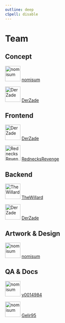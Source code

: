 ```yaml
---
outline: deep
cSpell: disable
---
```


# Team

## Concept

<img src="https://github.com/nomisum.png" width="50" height="50" alt="nomisum"> [nomisum](https://github.com/nomisum "nomisum")

<img src="https://github.com/derzade.png" width="50" height="50" alt="DerZade"> [DerZade](https://github.com/derzade "DerZade")

## Frontend

<img src="https://github.com/derzade.png" width="50" height="50" alt="DerZade"> [DerZade](https://github.com/derzade "DerZade")

<img src="https://github.com/rednecksrevenge.png" width="50" height="50" alt="RednecksRevenge"> [RednecksRevenge](https://github.com/rednecksrevenge "RednecksRevenge")

## Backend

<img src="https://github.com/thewillard.png" width="50" height="50" alt="TheWillard"> [TheWillard](https://github.com/thewillard "TheWillard")

<img src="https://github.com/derzade.png" width="50" height="50" alt="DerZade"> [DerZade](https://github.com/derzade "DerZade")

## Artwork & Design

<img src="https://github.com/nomisum.png" width="50" height="50" alt="nomisum"> [nomisum](https://github.com/nomisum "nomisum")

## QA & Docs

<img src="https://github.com/y0014984.png" width="50" height="50" alt="nomisum"> [y0014984](https://github.com/y0014984 "y0014984")

<img src="https://github.com/gelir95.png" width="50" height="50" alt="nomisum"> [Gelir95](https://github.com/gelir95 "Gelir95")
